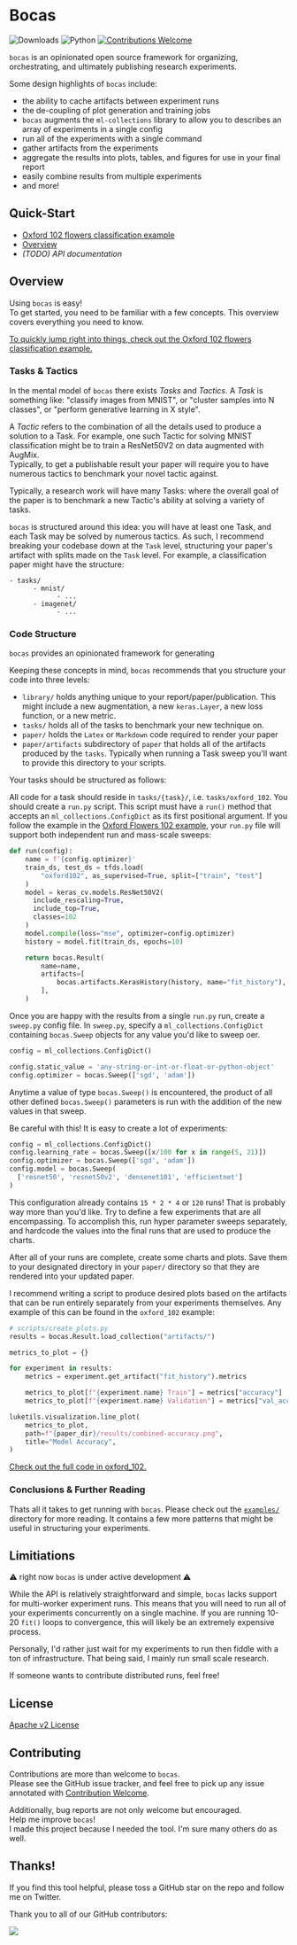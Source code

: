 # Bocas

![Downloads](https://img.shields.io/pypi/dm/bocas.svg)
![Python](https://img.shields.io/badge/python-v3.7.0+-success.svg)
[![Contributions Welcome](https://img.shields.io/badge/contributions-welcome-brightgreen.svg?style=flat)](https://github.com/lukewood/bocas/issues)


`bocas` is an opinionated open source framework for organizing,
orchestrating, and ultimately publishing research experiments.

Some design highlights of `bocas` include:

-  the ability to cache artifacts between experiment runs
- the de-coupling of plot generation and training jobs
-  `bocas` augments the `ml-collections` library to allow you to describes an
array of experiments in a single config
- run all of the experiments with a single command
- gather artifacts from the experiments
- aggregate the results into plots, tables, and figures for use in your final report
- easily combine results from multiple experiments
- and more!

## Quick-Start

- [Oxford 102 flowers classification example](examples/oxford_102/)
- [Overview](#Overview)
- *(TODO) API documentation*

## Overview

Using `bocas` is easy!  
To get started, you need to be familiar with a few concepts.
This overview covers everything you need to know.

[To quickly jump right into things, check out the Oxford 102 flowers classification example.](examples/oxford_102/)

### Tasks & Tactics

In the mental model of `bocas` there exists *Tasks* and *Tactics*.  A *Task* is
something like: "classify images from MNIST", or "cluster samples into N classes", or
"perform generative learning in X style".  

A *Tactic* refers to the combination of all the details used to produce a
solution to a Task.  For example, one such Tactic for solving MNIST classification might
be to train a ResNet50V2 on data augmented with AugMix.  
Typically, to get a publishable result your paper will require you to have numerous
tactics to benchmark your novel tactic against.

Typically, a research work will have many Tasks: where
the overall goal of the paper is to benchmark a new Tactic's ability at solving a variety
of tasks.

`bocas` is structured around this idea: you will have at least one Task, and
each Task may be solved by numerous tactics.
As such, I recommend breaking your codebase down at the `Task` level, structuring your
paper's artifact with splits made on the `Task` level.  For example, a classification
paper might have the structure:

```
- tasks/
      - mnist/
            - ...
      - imagenet/
            - ...
```

### Code Structure

`bocas` provides an opinionated framework for generating

Keeping these concepts in mind, `bocas` recommends that you structure your code
into three levels:

- `library/` holds anything unique to your report/paper/publication.  This might include
  a new augmentation, a new `keras.Layer`, a new loss function, or a new metric.
- `tasks/` holds all of the tasks to benchmark your new technique on.
- `paper/` holds the `Latex` or `Markdown` code required to render your paper
- `paper/artifacts` subdirectory of `paper` that holds all of the artifacts produced by
  the `tasks`.  Typically when running a Task sweep you'll want to provide this directory
  to your scripts.

Your tasks should be structured as follows:

All code for a task should reside in `tasks/{task}/`, i.e. `tasks/oxford_102`.
You should create a `run.py` script.  This script must have a `run()` method that
accepts an `ml_collections.ConfigDict` as its first positional argument.  If you follow
the example in the [Oxford Flowers 102 example](examples/oxford_102/run.py), your
`run.py` file will support both independent run and mass-scale sweeps:

```python
def run(config):
    name = f'{config.optimizer}'
    train_ds, test_ds = tfds.load(
        "oxford102", as_supervised=True, split=["train", "test"]
    )
    model = keras_cv.models.ResNet50V2(
      include_rescaling=True,
      include_top=True,
      classes=102
    )
    model.compile(loss="mse", optimizer=config.optimizer)
    history = model.fit(train_ds, epochs=10)

    return bocas.Result(
        name=name,
        artifacts=[
            bocas.artifacts.KerasHistory(history, name="fit_history"),
        ],
    )
```

Once you are happy with the results from a single `run.py` run, create a `sweep.py`
config file.  In `sweep.py`, specify a `ml_collections.ConfigDict` containing
`bocas.Sweep` objects for any value you'd like to sweep oer.

```python
config = ml_collections.ConfigDict()

config.static_value = 'any-string-or-int-or-float-or-python-object'
config.optimizer = bocas.Sweep(['sgd', 'adam'])
```

Anytime a value of type `bocas.Sweep()` is encountered, the product of all
other defined `bocas.Sweep()` parameters is run with the addition of the new
values in that sweep.  

Be careful with this!  It is easy to create a lot of experiments:

```python
config = ml_collections.ConfigDict()
config.learning_rate = bocas.Sweep([x/100 for x in range(5, 21)])
config.optimizer = bocas.Sweep(['sgd', 'adam'])
config.model = bocas.Sweep(
  ['resnet50', 'resnet50v2', 'densenet101', 'efficientnet']
)
```

This configuration already contains `15 * 2 * 4` or `120` runs!  That is probably
way more than you'd like.  Try to define a few experiments that are all encompassing.
To accomplish this, run hyper parameter sweeps separately, and hardcode the values into
the final runs that are used to produce the charts.

After all of your runs are complete, create some charts and plots.  Save them to your
designated directory in your `paper/` directory so that they are rendered
into your updated paper.

I recommend writing a script to produce desired plots based on the artifacts that can
be run entirely separately from your experiments themselves.  Any example of this can
be found in the `oxford_102` example:

```python
# scripts/create_plots.py
results = bocas.Result.load_collection("artifacts/")

metrics_to_plot = {}

for experiment in results:
    metrics = experiment.get_artifact("fit_history").metrics

    metrics_to_plot[f"{experiment.name} Train"] = metrics["accuracy"]
    metrics_to_plot[f"{experiment.name} Validation"] = metrics["val_accuracy"]

luketils.visualization.line_plot(
    metrics_to_plot,
    path=f"{paper_dir}/results/combined-accuracy.png",
    title="Model Accuracy",
)
```

[Check out the full code in oxford_102.](examples/oxford_102/)

### Conclusions & Further Reading

Thats all it takes to get running with `bocas`.  Please check out the
[`examples/`](examples/) directory for more reading.  It contains a few more patterns
that might be useful in structuring your experiments.

## Limitiations

:warning: right now `bocas` is under active development :warning:

While the API is relatively straightforward and simple, `bocas`
lacks support for multi-worker experiment runs.  This means that you will need to run
all of your experiments concurrently on a single machine.  If you are running 10-20
`fit()` loops to convergence, this will likely be an extremely expensive process.

Personally, I'd rather just wait for my experiments to run then fiddle with a ton of
infrastructure.  That being said, I mainly run small scale research.

If someone wants to contribute distributed runs, feel free!

## License

[Apache v2 License](LICENSE)

## Contributing

Contributions are more than welcome to `bocas`.  
Please see the GitHub issue tracker, and feel free to pick up any issue annotated
with [Contribution Welcome](https://github.com/lukewood/bocas/issues).

Additionally, bug reports are not only welcome but encouraged.  
Help me improve `bocas`!  
I made this project because I needed the tool.
I'm sure many others do as well.

## Thanks!

If you find this tool helpful, please toss a GitHub star on the repo and follow me on Twitter.

Thank you to all of our GitHub contributors:

<a href="https://github.com/lukewood/bocas/graphs/contributors">
  <img src="https://contrib.rocks/image?repo=lukewood/bocas" />
</a>
